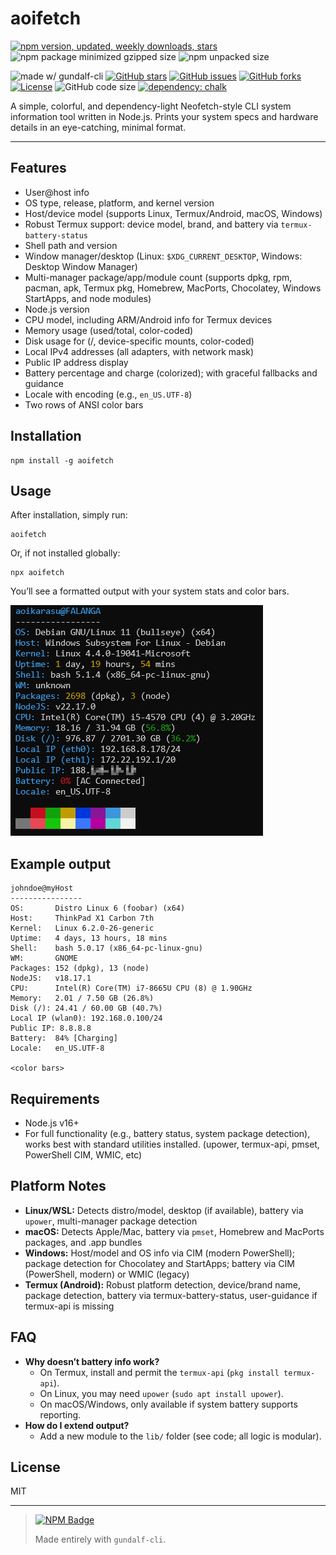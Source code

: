 # aoifetch

[![npm version, updated, weekly downloads, stars](https://nodei.co/npm/aoifetch.svg?style=shields&data=v,u,d,s&color=orange)](https://nodei.co/npm/aoifetch/)
![npm package minimized gzipped size](https://img.shields.io/bundlejs/size/aoifetch)
![npm unpacked size](https://img.shields.io/npm/unpacked-size/aoifetch)

![made w/ gundalf-cli](https://img.shields.io/badge/gundalf--cli-0.1.0-green)
[![GitHub stars](https://img.shields.io/github/stars/aoikarasu/aoifetch?style=social)](https://github.com/aoikarasu/aoifetch/stargazers)
[![GitHub issues](https://img.shields.io/github/issues/aoikarasu/aoifetch)](https://github.com/aoikarasu/aoifetch/issues)
[![GitHub forks](https://img.shields.io/github/forks/aoikarasu/aoifetch?style=social)](https://github.com/aoikarasu/aoifetch/network/members)
[![License](https://img.shields.io/github/license/aoikarasu/aoifetch)](./LICENSE)
![GitHub code size](https://img.shields.io/github/languages/code-size/aoikarasu/aoifetch)
[![dependency: chalk](https://img.shields.io/github/package-json/dependency-version/aoikarasu/aoifetch/chalk)](https://www.npmjs.com/package/chalk)

A simple, colorful, and dependency-light Neofetch-style CLI system information tool written in Node.js. Prints your system specs and hardware details in an eye-catching, minimal format.

---

## Features

- User@host info
- OS type, release, platform, and kernel version
- Host/device model (supports Linux, Termux/Android, macOS, Windows)
- Robust Termux support: device model, brand, and battery via `termux-battery-status`
- Shell path and version
- Window manager/desktop (Linux: `$XDG_CURRENT_DESKTOP`, Windows: Desktop Window Manager)
- Multi-manager package/app/module count (supports dpkg, rpm, pacman, apk, Termux pkg, Homebrew, MacPorts, Chocolatey, Windows StartApps, and node modules)
- Node.js version
- CPU model, including ARM/Android info for Termux devices
- Memory usage (used/total, color-coded)
- Disk usage for (/, device-specific mounts, color-coded)
- Local IPv4 addresses (all adapters, with network mask)
- Public IP address display
- Battery percentage and charge (colorized); with graceful fallbacks and guidance
- Locale with encoding (e.g., `en_US.UTF-8`)
- Two rows of ANSI color bars

## Installation

```
npm install -g aoifetch
```

## Usage

After installation, simply run:

```
aoifetch
```

Or, if not installed globally:

```
npx aoifetch
```

You’ll see a formatted output with your system stats and color bars.

![Sample aoifetch Output](https://raw.githubusercontent.com/aoikarasu/aoifetch/main/.github/aoifetch-sample.png)

## Example output

```
johndoe@myHost
----------------
OS:       Distro Linux 6 (foobar) (x64)
Host:     ThinkPad X1 Carbon 7th
Kernel:   Linux 6.2.0-26-generic
Uptime:   4 days, 13 hours, 18 mins
Shell:    bash 5.0.17 (x86_64-pc-linux-gnu)
WM:       GNOME
Packages: 152 (dpkg), 13 (node)
NodeJS:   v18.17.1
CPU:      Intel(R) Core(TM) i7-8665U CPU (8) @ 1.90GHz
Memory:   2.01 / 7.50 GB (26.8%)
Disk (/): 24.41 / 60.00 GB (40.7%)
Local IP (wlan0): 192.168.0.100/24
Public IP: 8.8.8.8
Battery:  84% [Charging]
Locale:   en_US.UTF-8

<color bars>
```

## Requirements

- Node.js v16+
- For full functionality (e.g., battery status, system package detection), works best with standard utilities installed. (upower, termux-api, pmset, PowerShell CIM, WMIC, etc)

## Platform Notes

- **Linux/WSL:** Detects distro/model, desktop (if available), battery via `upower`, multi-manager package detection
- **macOS:** Detects Apple/Mac, battery via `pmset`, Homebrew and MacPorts packages, and .app bundles
- **Windows:** Host/model and OS info via CIM (modern PowerShell); package detection for Chocolatey and StartApps; battery via CIM (PowerShell, modern) or WMIC (legacy)
- **Termux (Android):** Robust platform detection, device/brand name, package detection, battery via termux-battery-status, user-guidance if termux-api is missing

## FAQ

- **Why doesn’t battery info work?**
  - On Termux, install and permit the `termux-api` (`pkg install termux-api`).
  - On Linux, you may need `upower` (`sudo apt install upower`).
  - On macOS/Windows, only available if system battery supports reporting.
- **How do I extend output?**
  - Add a new module to the `lib/` folder (see code; all logic is modular).

## License

MIT

---

> [![NPM Badge](https://nodei.co/npm/aoifetch.svg)](https://nodei.co/npm/aoifetch/)
> 
> Made entirely with `gundalf-cli`.
